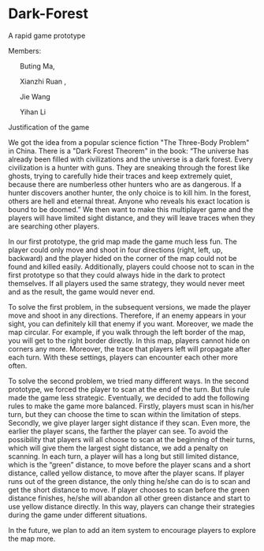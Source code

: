 # Dark-Forest
A rapid game prototype


<p>Members:</p>
<ul>Buting Ma,</ul>
<ul>Xianzhi Ruan ,</ul>
<ul>Jie Wang </ul>
<ul> Yihan Li </ul>

Justification of the game

We got the idea from a popular science fiction "The Three-Body Problem" in China. There is a "Dark Forest Theorem" in the book: “The universe has already been filled with civilizations and the universe is a dark forest. Every civilization is a hunter with guns. They are sneaking through the forest like ghosts, trying to carefully hide their traces and keep extremely quiet, because there are numberless other hunters who are as dangerous. If a hunter discovers another hunter, the only choice is to kill him. In the forest, others are hell and eternal threat. Anyone who reveals his exact location is bound to be doomed.” We then want to make this multiplayer game and the players will have limited sight distance, and they will leave traces when they are searching other players. 

In our first prototype, the grid map made the game much less fun. The player could only move and shoot in four directions (right, left, up, backward) and the player hided on the corner of the map could not be found and killed easily. Additionally, players could choose not to scan in the first prototype so that they could always hide in the dark to protect themselves. If all players used the same strategy, they would never meet and as the result, the game would never end.

To solve the first problem, in the subsequent versions, we made the player move and shoot in any directions. Therefore, if an enemy appears in your sight, you can definitely kill that enemy if you want. Moreover, we made the map circular. For example, if you walk through the left border of the map, you will get to the right border directly. In this map, players cannot hide on corners any more. Moreover, the trace that players left will propagate after each turn. With these settings, players can encounter each other more often. 

To solve the second problem, we tried many different ways. In the second prototype, we forced the player to scan at the end of the turn. But this rule made the game less strategic. Eventually, we decided to add the following rules to make the game more balanced. Firstly, players must scan in his/her turn, but they can choose the time to scan within the limitation of steps. Secondly, we give player larger sight distance if they scan. Even more, the earlier the player scans, the farther the player can see. To avoid the possibility that players will all choose to scan at the beginning of their turns, which will give them the largest sight distance, we add a penalty on scanning. In each turn, a player will has a long but still limited distance, which is the “green” distance, to move before the player scans and a short distance, called yellow distance, to move after the player scans. If player runs out of the green distance, the only thing he/she can do is to scan and get the short distance to move. If player chooses to scan before the green distance finishes, he/she will abandon all other green distance and start to use yellow distance directly. In this way, players can change their strategies during the game under different situations.

In the future, we plan to add an item system to encourage players to explore the map more.
